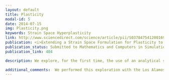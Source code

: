 ```yaml
---
layout: default
title: Plasticity
modal-id: 5
date: 2014-07-15
img: Plasticity.png
keywords: Strain Space Hyperplasticity
link: http://www.sciencedirect.com/science/article/pii/S0378475412001693
publication: <i>Extending a Strain Space Formulation for Plasticity to Rate-Hardening Materials and Finite Rotations</i>,
publication_status: Submitted to Mathematics and Computers in Simulation
publication_link: 404

description: We explore, for the first time, the use of an analytical solution for associative flow, von Mises plasticity with rate hardening in a hydrocode, in particular an arbitrary Lagrangian-Eulerian (ALE) hydrocode.   The analytical solution explored is of particular relevance for hydrocodes because high-speed deformation causes rate hardening to play a more important role.  Its importance stands in contrast to other analytical solutions that are for lower speed flows and that do not accommodate rate hardening.  Also in this article, using a previously published approach as an example, the analytical solution for the rate hardening solution is recast into a method wherein deviatoric stress is algebraically related to the current total and plastic strain, i.e., it is not dependent on the previous time step’s value for deviatoric stress.  That recasting allows for strain to become the primary advection variable as opposed to stress, which is the traditional variable but for which there is no conservation law.  Various aspects of the analytical solution’s value is explored, including how it mitigates issues with the underlying flow stress model, its sensitivity to ALE mesh relaxation, and the impact of artificial viscosity.

additional_comments:  We performed this exploration with the Los Alamos production code FLAG.  FLAG is a large scale program for studying material deformation on a continuum scale.  The code set is written in a mixture of AJAX and FORTRAN77.  We extended the program to be able to solve the constituent equations for plasticity with our new analytical solution.
---
```

